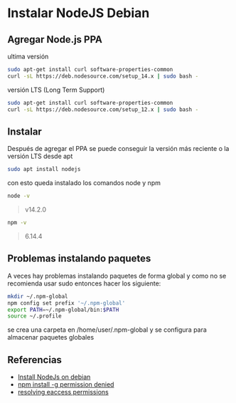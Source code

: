 # Instalar NodeJS Debian

## Agregar Node.js PPA

ultima versión

```bash
sudo apt-get install curl software-properties-common  
curl -sL https://deb.nodesource.com/setup_14.x | sudo bash -
```

versión LTS (Long Term Support)

```bash
sudo apt-get install curl software-properties-common  
curl -sL https://deb.nodesource.com/setup_12.x | sudo bash -
```

## Instalar

Después de agregar el PPA se puede conseguir la versión más reciente o la versión LTS desde apt

```bash
sudo apt install nodejs
```

con esto queda instalado los comandos node y npm

```bash
node -v
```

> v14.2.0

```bash
npm -v
```

> 6.14.4

## Problemas instalando paquetes

A veces hay problemas instalando paquetes de forma global y como no se recomienda usar sudo entonces hacer los siguiente:

```bash
mkdir ~/.npm-global
npm config set prefix '~/.npm-global'
export PATH=~/.npm-global/bin:$PATH
source ~/.profile
```

se crea una carpeta en /home/user/.npm-global y se configura para almacenar paquetes globales

## Referencias

- [Install NodeJs on debian](https://tecadmin.net/install-latest-nodejs-npm-on-debian/)
- [npm install -g permission denied](https://stackoverflow.com/questions/33725639/npm-install-g-less-does-not-work-eacces-permission-denied)
- [resolving eaccess permissions](https://docs.npmjs.com/resolving-eacces-permissions-errors-when-installing-packages-globally)
